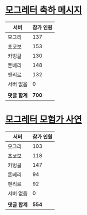 # [모그레터 축하 메시지](./Event250701_v7_2_10th_moogleletter0.md)

|서버|참가 인원|
|-|-|
|모그리|137|
|초코보|153|
|카벙클|130|
|톤베리|148|
|펜리르|132|
|서버 없음|0|
|||
|**댓글 합계**|**700**|


# [모그레터 모험가 사연](./Event250701_v7_2_10th_moogleletter1.md)

|서버|참가 인원|
|-|-|
|모그리|103|
|초코보|118|
|카벙클|147|
|톤베리|94|
|펜리르|92|
|서버 없음|0|
|||
|**댓글 합계**|**554**|


